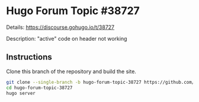 # Hugo Forum Topic #38727

Details: <https://discourse.gohugo.io/t/38727>

Description: "active" code on header not working

## Instructions

Clone this branch of the repository and build the site.

```bash
git clone --single-branch -b hugo-forum-topic-38727 https://github.com/jmooring/hugo-testing hugo-forum-topic-38727
cd hugo-forum-topic-38727
hugo server
```
